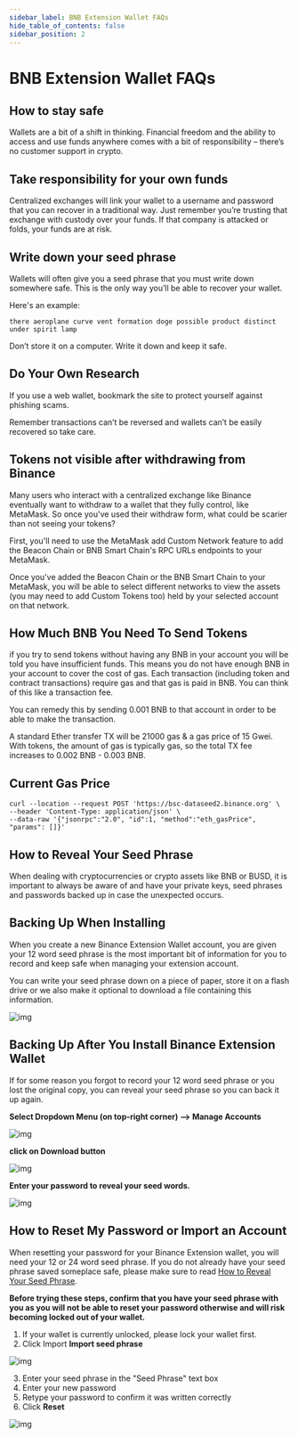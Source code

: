 ```yaml
---
sidebar_label: BNB Extension Wallet FAQs
hide_table_of_contents: false
sidebar_position: 2
---
```


# BNB Extension Wallet FAQs

## How to stay safe

Wallets are a bit of a shift in thinking. Financial freedom and the ability to access and use funds anywhere comes with a bit of responsibility – there’s no customer support in crypto.


## Take responsibility for your own funds

Centralized exchanges will link your wallet to a username and password that you can recover in a traditional way. Just remember you’re trusting that exchange with custody over your funds. If that company is attacked or folds, your funds are at risk.


## Write down your seed phrase

Wallets will often give you a seed phrase that you must write down somewhere safe. This is the only way you’ll be able to recover your wallet.

Here's an example:
```
there aeroplane curve vent formation doge possible product distinct under spirit lamp
```
Don’t store it on a computer. Write it down and keep it safe.


## Do Your Own Research

If you use a web wallet, bookmark the site to protect yourself against phishing scams.

Remember transactions can’t be reversed and wallets can’t be easily recovered so take care.

## Tokens not visible after withdrawing from Binance


Many users who interact with a centralized exchange like Binance eventually want to withdraw to a wallet that they fully control, like MetaMask. So once you've used their withdraw form, what could be scarier than not seeing your tokens?

First, you'll need to use the MetaMask add Custom Network feature to add the Beacon Chain or BNB Smart Chain's RPC URLs endpoints to your MetaMask.

Once you've added the Beacon Chain or the BNB Smart Chain to your MetaMask, you will be able to select different networks to view the assets (you may need to add Custom Tokens too) held by your selected account on that network.


## How Much BNB You Need To Send Tokens

if you try to send tokens without having any BNB in your account you will be told you have insufficient funds. This means you do not have enough BNB in your account to cover the cost of gas. Each transaction (including token and contract transactions) require gas and that gas is paid in BNB. You can think of this like a transaction fee.

You can remedy this by sending 0.001 BNB to that account in order to be able to make the transaction.

A standard Ether transfer TX will be 21000 gas & a gas price of 15 Gwei.
With tokens, the amount of gas is typically  gas, so the total TX fee increases to 0.002 BNB - 0.003 BNB.


## Current Gas Price

```
curl --location --request POST 'https://bsc-dataseed2.binance.org' \
--header 'Content-Type: application/json' \
--data-raw '{"jsonrpc":"2.0", "id":1, "method":"eth_gasPrice", "params": []}'
```

## How to Reveal Your Seed Phrase
When dealing with cryptocurrencies or crypto assets like BNB or BUSD, it is important to always be aware of and have your private keys, seed phrases and passwords backed up in case the unexpected occurs.


## Backing Up When Installing
When you create a new Binance Extension Wallet account, you are given your 12 word seed phrase is the most important bit of information for you to record and keep safe when managing your extension account.

You can write your seed phrase down on a piece of paper, store it on a flash drive or we also make it optional to download a file containing this information.

![img](https://lh3.googleusercontent.com/n2FtIpBGm0rfQC1WHDUbL44LhT6VVizzV4uBhzOkFCblCIXFdOISvy-OzCF5rEeU6q0suuW8Z6noqgYWW5_u8AU7mjat3ayEzU031SLjULoFSh0pdQOO_spRwGfqBEbSl8TIVOfa)


## Backing Up After You Install Binance Extension Wallet
If for some reason you forgot to record your 12 word seed phrase or you lost the original copy, you can reveal your seed phrase so you can back it up again.

**Select Dropdown Menu (on top-right corner) --> Manage Accounts**

![img](https://lh4.googleusercontent.com/ZXAj9X9TFTunfCJfZjHoJQm9eQZxog61rmZ0zWL4AbQlwhQRe0qj74bHvhnarwHobVbRgaBIKyyDPxQZx4acgAeFPaWN6tloNIiIuRMmDUw2mniafpqfc5RS59Nic-_KXVL64sC6)

**click on Download button**

![img](https://lh5.googleusercontent.com/2t3UwpFojwMSh4_stRc9wdaOdbm2UqmtYxVL2SdLVfiCSoqF2gcOhHl3Qys6pZXJFG_7CsK2IkFOEdgpuSTiHR1_OOEi0pF_uy3nvsLhibC0vxQjGXLI0aV5gcdts3pML4xmNc4y)

**Enter your password to reveal your seed words.**

![img](https://lh5.googleusercontent.com/9WatFdbEVc8A92-6g5zfaHQRZgqrce1EPEQMdpWnHYyEwab9iZqcwz02cal5om_97oni1fSdh-dTJHHqsVqD74K3umO2SlGl3F9f9vQDSeUF4r0fnLOQbMiHdNSwhgbN33Nmg_U2)

## How to Reset My Password or Import an Account

When resetting your password for your Binance Extension wallet, you will need your 12 or 24 word seed phrase. If you do not already have your seed phrase saved someplace safe, please make sure to read [How to Reveal Your Seed Phrase](#how-to-reveal-your-seed-phrase).

**Before trying these steps, confirm that you have your seed phrase with you as you will not be able to reset your password otherwise and will risk becoming locked out of your wallet.**

1. If your wallet is currently unlocked, please lock your wallet first.
2. Click Import **Import seed phrase**

![img](https://camo.githubusercontent.com/9fe8761262f1dd77f01a336ae2356e74c15e3552d78be82d761461ade1107f4b/68747470733a2f2f6c68352e676f6f676c6575736572636f6e74656e742e636f6d2f6350443644303336504f69315f794a5f394a4334656d305a6b37476758645a72373236754d706348626d6649476e666179767865465042455932695076733858325a6d5365345f54574f495f3958644e4a786f65496d3641467a6235395643315735344950357945794d4a4e65764d534a62457955377846423149734b51754352443262334f3576)

3. Enter your seed phrase in the "Seed  Phrase" text box
4. Enter your new password
5. Retype your password to confirm it was written correctly
6. Click **Reset** 

![img](https://lh6.googleusercontent.com/ZeM4cYV3rirCo91zw3OVMYRqqpwqIsrWhPnv-t3sL7YhpD0M_DNQ4QQH-Rw8WmapLrX2OzwETLKcEwKA-Rakjuhlnoy7S707Yt8Y0nUC5OKjg04ADgM2bLSb-1f3GZvUxdkj-BuI)
